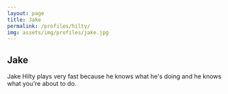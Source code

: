 ```yaml
---
layout: page
title: Jake
permalink: /profiles/hilty/
img: assets/img/profiles/jake.jpg
---
```


## Jake

Jake Hilty plays very fast because he knows what he's doing and he knows what you're about to do.
